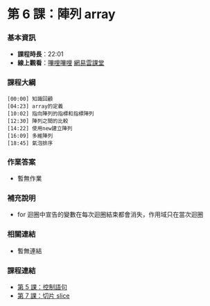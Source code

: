 第 6 課：陣列 array
==========================

### 基本資訊

- **課程時長**：22:01
- **線上觀看**：[嗶哩嗶哩](https://www.bilibili.com/video/BV1134y1m7pS/) [網易雲課堂](http://study.163.com/course/courseLearn.htm?courseId=306002#/learn/video?lessonId=421017&courseId=306002)

### 課程大綱

	[00:00] 知識回顧
	[04:23] array的定義
	[10:02] 指向陣列的指標和指標陣列
	[12:30] 陣列之間的比較
	[14:22] 使用new建立陣列
	[16:09] 多維陣列
	[18:45] 氣泡排序
	
### 作業答案

- 暫無作業

### 補充說明

- for 迴圈中宣告的變數在每次迴圈結束都會消失，作用域只在當次迴圈

### 相關連結

- 暫無連結

### 課程連結

- [第 5 課：控制語句](lecture5.md)
- [第 7 課：切片 slice](lecture7.md)
